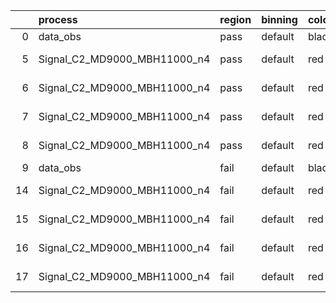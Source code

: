 |    | process                      | region   | binning   | color   | process_type   |   scale | variation   | source_filename                                                       | source_histname    | alias                        | title     |   combine_idx |     lnN |   shapes | syst_type   | direction   | variation_alias   |
|---:|:-----------------------------|:---------|:----------|:--------|:---------------|--------:|:------------|:----------------------------------------------------------------------|:-------------------|:-----------------------------|:----------|--------------:|--------:|---------:|:------------|:------------|:------------------|
|  0 | data_obs                     | pass     | default   | black   | DATA           |       1 | nominal     | ./histograms_for_2DAlphabet_v18//BH_Data.root                         | hpass              | Data                         | Data      |           nan | nan     |      nan | nan         | nan         | nan               |
|  5 | Signal_C2_MD9000_MBH11000_n4 | pass     | default   | red     | SIGNAL         |       1 | lumi        | ./histograms_for_2DAlphabet_v18//BH_Signal_C2_MD9000_MBH11000_n4.root | hpass              | Signal_C2_MD9000_MBH11000_n4 | BH signal |           nan |   1.016 |      nan | lnN         | nan         | nan               |
|  6 | Signal_C2_MD9000_MBH11000_n4 | pass     | default   | red     | SIGNAL         |       1 | SVM         | ./histograms_for_2DAlphabet_v18//BH_Signal_C2_MD9000_MBH11000_n4.root | hpass_SVMsyst_up   | Signal_C2_MD9000_MBH11000_n4 | BH signal |           nan | nan     |        1 | shapes      | Up          | SVMsyst           |
|  7 | Signal_C2_MD9000_MBH11000_n4 | pass     | default   | red     | SIGNAL         |       1 | SVM         | ./histograms_for_2DAlphabet_v18//BH_Signal_C2_MD9000_MBH11000_n4.root | hpass_SVMsyst_down | Signal_C2_MD9000_MBH11000_n4 | BH signal |           nan | nan     |        1 | shapes      | Down        | SVMsyst           |
|  8 | Signal_C2_MD9000_MBH11000_n4 | pass     | default   | red     | SIGNAL         |       1 | nominal     | ./histograms_for_2DAlphabet_v18//BH_Signal_C2_MD9000_MBH11000_n4.root | hpass              | Signal_C2_MD9000_MBH11000_n4 | BH signal |           nan | nan     |      nan | nan         | nan         | nan               |
|  9 | data_obs                     | fail     | default   | black   | DATA           |       1 | nominal     | ./histograms_for_2DAlphabet_v18//BH_Data.root                         | hfail              | Data                         | Data      |           nan | nan     |      nan | nan         | nan         | nan               |
| 14 | Signal_C2_MD9000_MBH11000_n4 | fail     | default   | red     | SIGNAL         |       1 | lumi        | ./histograms_for_2DAlphabet_v18//BH_Signal_C2_MD9000_MBH11000_n4.root | hfail              | Signal_C2_MD9000_MBH11000_n4 | BH signal |           nan |   1.016 |      nan | lnN         | nan         | nan               |
| 15 | Signal_C2_MD9000_MBH11000_n4 | fail     | default   | red     | SIGNAL         |       1 | SVM         | ./histograms_for_2DAlphabet_v18//BH_Signal_C2_MD9000_MBH11000_n4.root | hfail_SVMsyst_up   | Signal_C2_MD9000_MBH11000_n4 | BH signal |           nan | nan     |        1 | shapes      | Up          | SVMsyst           |
| 16 | Signal_C2_MD9000_MBH11000_n4 | fail     | default   | red     | SIGNAL         |       1 | SVM         | ./histograms_for_2DAlphabet_v18//BH_Signal_C2_MD9000_MBH11000_n4.root | hfail_SVMsyst_down | Signal_C2_MD9000_MBH11000_n4 | BH signal |           nan | nan     |        1 | shapes      | Down        | SVMsyst           |
| 17 | Signal_C2_MD9000_MBH11000_n4 | fail     | default   | red     | SIGNAL         |       1 | nominal     | ./histograms_for_2DAlphabet_v18//BH_Signal_C2_MD9000_MBH11000_n4.root | hfail              | Signal_C2_MD9000_MBH11000_n4 | BH signal |           nan | nan     |      nan | nan         | nan         | nan               |